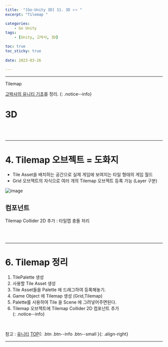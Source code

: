 ```yaml
---
title:  "[Go-Unity 3D] 11. 3D ⭐⭐ "
excerpt: "Tilemap "

categories:
    - Go Unity
tags:
    - [Unity, 고박사, 3D]

toc: true
toc_sticky: true
 
date: 2023-03-26

---
```

- - -

Tilemap

[고박사의 유니티 기초](https://www.inflearn.com/course/%EA%B3%A0%EB%B0%95%EC%82%AC-%EC%9C%A0%EB%8B%88%ED%8B%B0-%EA%B8%B0%EC%B4%88/dashboard)를 정리. 
{: .notice--info}


# 3D


<br><br>

---
#  4.  Tilemap 오브젝트  = 도화지
- Tile Asset을 배치하는 공간으로 실제 게임에 보여지는 타일 형태의 게임 월드
- Grid 오브젝트의 자식으로 여러 개의 Tilemap 오브젝트 등록 가능 (Layer 구분)

![image](https://user-images.githubusercontent.com/96651722/227504109-ec68d7ee-3fa6-4615-8aaf-416df06ad778.png)  

##  컴포넌트 
Tilemap Collider 2D 추가 : 타일맵 충돌 처리  


<br><br>

--- 
# 6. Tilemap 정리 
 1.  TilePalette 생성  
 2.  사용할 Tile Asset 생성  
 3.  Tile Asset들을 Palette 에 드래그하여 등록해놓기.  
 4.  Game Object 에 Tilemap 생성 (Grid,Tilemap)  
 5.  Palette를 사용하여 Tile 을 Scene 에 그려넣어주면된다.  
 6.  Tilemap 오브젝트에 Tilemap Collider 2D 컴포넌트 추가  
{: .notice--info}


<br>

참고 : [유니티](https://docs.unity3d.com/kr/)
[TOP](#){: .btn .btn--info .btn--small }{: .align-right}
<br>
- - -
